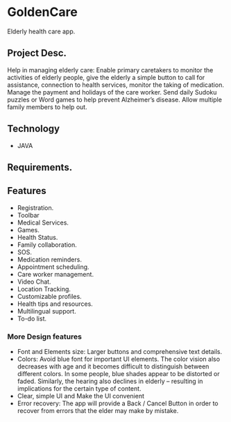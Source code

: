 # __GoldenCare__
Elderly health care app.

## Project Desc.
Help in managing elderly care: Enable primary caretakers to monitor the activities of elderly people, give the elderly a simple button to call for assistance, connection to health services, monitor the taking of medication. Manage the payment and holidays of the care worker. Send daily Sudoku puzzles or Word games to help prevent Alzheimer’s disease. Allow multiple family members to help out. 

## Technology 
- JAVA 
## Requirements.

## Features
- Registration.
- Toolbar
- Medical Services.
- Games.
- Health Status.
- Family collaboration.
- SOS.
- Medication reminders.
- Appointment scheduling.
- Care worker management.
- Video Chat.
- Location Tracking.
- Customizable profiles.
- Health tips and resources.
- Multilingual support.
- To-do list.

### More Design features
- Font and Elements size: Larger buttons and comprehensive text details.
- Colors: Avoid blue font for important UI elements. The color vision also decreases with age and it becomes difficult to distinguish between different colors. In some people, blue shades appear to be distorted or faded. Similarly, the hearing also declines in elderly – resulting in implications for the certain type of content.
- Clear, simple UI and Make the UI convenient
- Error recovery: The app will provide a Back / Cancel Button in order to recover from errors that the elder may make by mistake.

